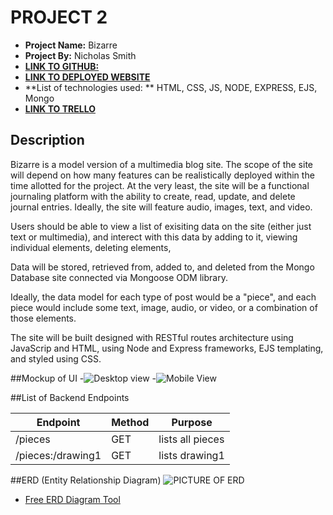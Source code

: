 # PROJECT 2

- **Project Name:** Bizarre
- **Project By:** Nicholas Smith
- [**LINK TO GITHUB:**](https://github.com/nicholasjamessmith/bizarre)
- [**LINK TO DEPLOYED WEBSITE**](https://bizarre.onrender.com/)
- **List of technologies used: ** HTML, CSS, JS, NODE, EXPRESS, EJS, Mongo
- [**LINK TO TRELLO**](https://trello.com/b/mhPIIh41/project2)

## Description
Bizarre is a model version of a multimedia blog site. The scope of the site will depend on how many features can be realistically deployed within the time allotted for the project. At the very least, the site will be a functional journaling platform with the ability to create, read, update, and delete journal entries. Ideally, the site will feature audio, images, text, and video.

Users should be able to view a list of exisiting data on the site (either just text or multimedia), and interect with this data by adding to it, viewing individual elements, deleting elements, 

Data will be stored, retrieved from, added to, and deleted from the Mongo Database site connected via Mongoose ODM library.

Ideally, the data model for each type of post would be a "piece", and each piece would include some text, image, audio, or video, or a combination of those elements.

The site will be built designed with RESTful routes architecture using JavaScrip and HTML, using Node and Express frameworks, EJS templating, and styled using CSS.



##Mockup of UI
-![Desktop view](http://imgur.com)
-![Mobile View](http://imgur.com)

##List of Backend Endpoints

| Endpoint    |    Method        |      Purpose      |
|-------------|------------------|-------------------|
| /pieces     |      GET         |lists all pieces   |   
| /pieces:/drawing1| GET         |lists drawing1     |

##ERD (Entity Relationship Diagram)
![PICTURE OF ERD](http://imgur.com)
- [Free ERD Diagram Tool](https://dbdiagram.io/home)